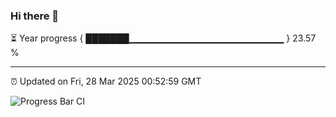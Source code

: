 ### Hi there 👋

⏳ Year progress { ███████▁▁▁▁▁▁▁▁▁▁▁▁▁▁▁▁▁▁▁▁▁▁▁ } 23.57 %

---

⏰ Updated on Fri, 28 Mar 2025 00:52:59 GMT

![Progress Bar CI](https://github.com/Shyam-Makwana/GitHub-Actions-Demo/workflows/Progress%20Bar%20CI/badge.svg)

